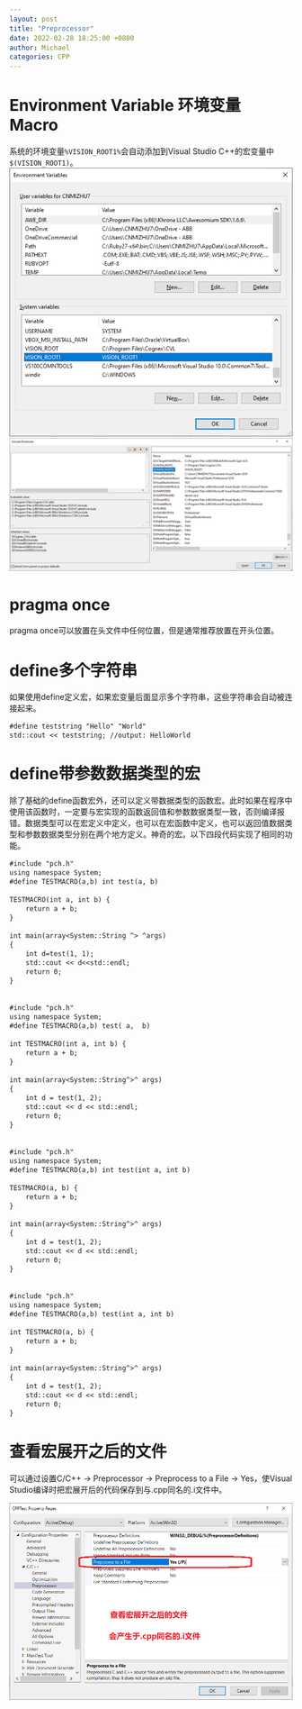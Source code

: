 ```yaml
---
layout: post
title: "Preprocessor"
date: 2022-02-28 18:25:00 +0800
author: Michael
categories: CPP
---
```


# Environment Variable 环境变量 Macro
系统的环境变量`%VISION_ROOT1%`会自动添加到Visual Studio C++的宏变量中`$(VISION_ROOT1)`。  
![日志文件夹](/assets/cpp/EnvironmentVariable.png)  
![日志文件夹](/assets/cpp/EnvironmentVariableMacro.png)  

# pragma once
pragma once可以放置在头文件中任何位置，但是通常推荐放置在开头位置。

# define多个字符串
如果使用define定义宏，如果宏变量后面显示多个字符串，这些字符串会自动被连接起来。

	#define teststring "Hello" "World"
	std::cout << teststring; //output: HelloWorld

# define带参数数据类型的宏
除了基础的define函数宏外，还可以定义带数据类型的函数宏。此时如果在程序中使用该函数时，一定要与宏实现的函数返回值和参数数据类型一致，否则编译报错。数据类型可以在宏定义中定义，也可以在宏函数中定义，也可以返回值数据类型和参数数据类型分别在两个地方定义。神奇的宏。以下四段代码实现了相同的功能。  

	#include "pch.h"	
	using namespace System;	
	#define TESTMACRO(a,b) int test(a, b)
	
	TESTMACRO(int a, int b) {
	    return a + b;
	}
	
	int main(array<System::String ^> ^args)
	{
	    int d=test(1, 1);
	    std::cout << d<<std::endl;
	    return 0;
	}


	#include "pch.h"
	using namespace System;
	#define TESTMACRO(a,b) test( a,  b)
	
	int TESTMACRO(int a, int b) {
	    return a + b;
	}
	
	int main(array<System::String^>^ args)
	{
	    int d = test(1, 2);
	    std::cout << d << std::endl;
	    return 0;
	}


	#include "pch.h"
	using namespace System;
	#define TESTMACRO(a,b) int test(int a, int b)
	
	TESTMACRO(a, b) {
	    return a + b;
	}
	
	int main(array<System::String^>^ args)
	{
	    int d = test(1, 2);
	    std::cout << d << std::endl;
	    return 0;
	}


	#include "pch.h"
	using namespace System;
	#define TESTMACRO(a,b) test(int a, int b)
	
	int TESTMACRO(a, b) {
	    return a + b;
	}
	
	int main(array<System::String^>^ args)
	{
	    int d = test(1, 2);
	    std::cout << d << std::endl;
	    return 0;
	}


# 查看宏展开之后的文件
可以通过设置C/C++ -> Preprocessor -> Preprocess to a File -> Yes，使Visual Studio编译时把宏展开后的代码保存到与.cpp同名的.i文件中。  

![日志文件夹](/assets/cpp/PreprocesstoaFile.png)  
